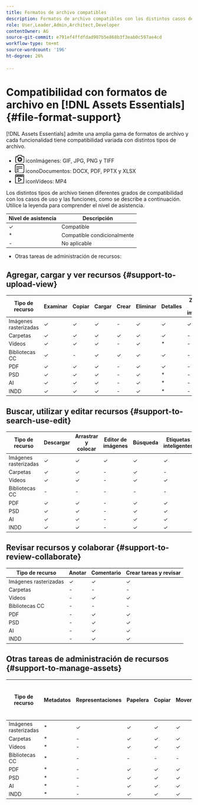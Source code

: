 ```yaml
---
title: Formatos de archivo compatibles
description: Formatos de archivo compatibles con los distintos casos de uso de [!DNL Assets Essentials]
role: User,Leader,Admin,Architect,Developer
contentOwner: AG
source-git-commit: e791ef4ffdfdad907b5e868b3f3eab0c597ae4cd
workflow-type: tm+mt
source-wordcount: '196'
ht-degree: 26%

---
```



# Compatibilidad con formatos de archivo en [!DNL Assets Essentials] {#file-format-support}

[!DNL Assets Essentials] admite una amplia gama de formatos de archivo y cada funcionalidad tiene compatibilidad variada con distintos tipos de archivo.

* ![tipo de archivo de imagen ](assets/do-not-localize/image-icon.png) iconImágenes: GIF, JPG, PNG y TIFF
* ![tipo de archivo de documento ](assets/do-not-localize/document-icon.png) iconoDocumentos: DOCX, PDF, PPTX y XLSX
* ![tipo de archivo de vídeo ](assets/do-not-localize/video-icon.png) iconVídeos: MP4

Los distintos tipos de archivo tienen diferentes grados de compatibilidad con los casos de uso y las funciones, como se describe a continuación. Utilice la leyenda para comprender el nivel de asistencia.

| Nivel de asistencia | Descripción |
|---------------|-------------------------|
| ✓ | Compatible |
| * | Compatible condicionalmente |
| - | No aplicable |

* Otras tareas de administración de recursos:

## Agregar, cargar y ver recursos {#support-to-upload-view}

<!-- TBD: For AEM, AI files require the PDF option to be selected when saving the AI file.
-->

| Tipo de recurso | Examinar | Copiar | Cargar | Crear | Eliminar | Detalles | Zoom de imagen | Vistos recientemente |
|---------------|----------|----------|----------|----------|----------|----------|------------|-----------------|
| Imágenes rasterizadas | ✓ | ✓ | ✓ | - | ✓ | ✓ | ✓ | ✓ |
| Carpetas | ✓ | ✓ | ✓ | ✓ | ✓ | ✓ | - | - |
| Vídeos | ✓ | ✓ | ✓ | - | ✓ | * | - | ✓ |
| Bibliotecas CC | ✓ | - | ✓ | ✓ | ✓ | ✓ | - | - |
| PDF | ✓ | ✓ | ✓ | - | ✓ | ✓ | - | ✓ |
| PSD | ✓ | ✓ | ✓ | - | ✓ | * | - | ✓ |
| AI | ✓ | ✓ | ✓ | - | ✓ | * | - | ✓ |
| INDD | ✓ | ✓ | ✓ | - | ✓ | * | - | ✓ |

## Buscar, utilizar y editar recursos {#support-to-search-use-edit}

| Tipo de recurso | Descargar | Arrastrar y colocar | Editor de imágenes | Búsqueda   | Etiquetas inteligentes | Cambiar nombre | Versiones |
|---------------|----------|---------------|--------------|----------|------------|----------|----------|
| Imágenes rasterizadas | ✓ | ✓ | ✓ | ✓ | ✓ | ✓ | ✓ |
| Carpetas | ✓ | ✓ | - | ✓ | - | ✓ | - |
| Vídeos | ✓ | ✓ | - | ✓ | ✓ | ✓ | - |
| Bibliotecas CC | - | - | - | - | - | ✓ | - |
| PDF | ✓ | ✓ | - | ✓ | ✓ | ✓ | - |
| PSD | ✓ | ✓ | - | ✓ | ✓ | ✓ | - |
| AI | ✓ | ✓ | - | ✓ | ✓ | ✓ | - |
| INDD | ✓ | ✓ | - | ✓ | ✓ | ✓ | - |

## Revisar recursos y colaborar {#support-to-review-collaborate}

| Tipo de recurso | Anotar | Comentario | Crear tareas y revisar |
|---------------|----------|----------|-------------------------|
| Imágenes rasterizadas | ✓ | ✓ | ✓ |
| Carpetas | - | - | - |
| Vídeos | - | ✓ | ✓ |
| Bibliotecas CC | - | - | - |
| PDF | - | ✓ | ✓ |
| PSD | - | ✓ | ✓ |
| AI | - | ✓ | ✓ |
| INDD | - | ✓ | ✓ |

## Otras tareas de administración de recursos {#support-to-manage-assets}

| Tipo de recurso | Metadatos | Representaciones | Papelera | Copiar | Mover | [!DNL Adobe Asset Link] check-in |
|---------------|----------|------------|----------|----------|----------|----------------------------------|
| Imágenes rasterizadas | * | ✓ | ✓ | ✓ | ✓ | ✓ |
| Carpetas | * | - | ✓ | ✓ | ✓ | - |
| Vídeos | * | - | ✓ | ✓ | ✓ | - |
| Bibliotecas CC | * | - | - | - | - | - |
| PDF | * | - | ✓ | ✓ | ✓ | - |
| PSD | * | - | ✓ | ✓ | ✓ | - |
| AI | * | - | ✓ | ✓ | ✓ | - |
| INDD | * | - | ✓ | ✓ | ✓ | - |

<!-- TBD: Saving template table separately.
| Asset type    | Features |
|---------------|----------|
| Raster images |          |
| Folders       |          |
| Videos        |          |
| CC Libraries  |          |
| PDF files     |          |
| PSD           |          |
| AI            |          |
| INDD          |          |

>[!MORELIKETHIS]
>
>* []()
-->
